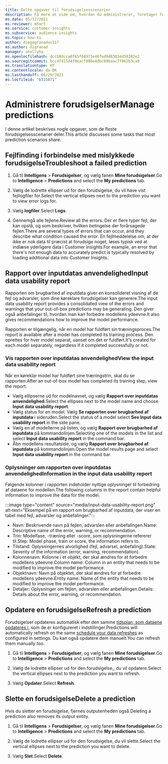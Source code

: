 ```yaml
---
title: Delte opgaver til forudsigelsesscenarier
description: Få mere at vide om, hvordan du administrerer, foretager fejlfinding og finjusterer forudsigelser.
ms.date: 05/17/2021
ms.reviewer: mhart
ms.service: customer-insights
ms.subservice: audience-insights
ms.topic: how-to
author: diegogranados117
ms.author: digranad
manager: shellyha
ms.openlocfilehash: dccb8dcca8f65f64973e46fed9d83034d58282e2
ms.sourcegitcommit: bcc47d15d4f0eacf008e4dbc09baac7f062b3ca8
ms.translationtype: HT
ms.contentlocale: da-DK
ms.lasthandoff: 06/29/2021
ms.locfileid: "6315871"
---
```

# <a name="manage-predictions"></a><span data-ttu-id="663b9-103">Administrere forudsigelser</span><span class="sxs-lookup"><span data-stu-id="663b9-103">Manage predictions</span></span>

<span data-ttu-id="663b9-104">I denne artikel beskrives nogle opgaver, som de fleste forudsigelsesscenarier deler.</span><span class="sxs-lookup"><span data-stu-id="663b9-104">This article discusses some tasks that most prediction scenarios share.</span></span>

## <a name="troubleshoot-a-failed-prediction"></a><span data-ttu-id="663b9-105">Fejlfinding i forbindelse med mislykkede forudsigelse</span><span class="sxs-lookup"><span data-stu-id="663b9-105">Troubleshoot a failed prediction</span></span>

1. <span data-ttu-id="663b9-106">Gå til **Intelligens** > **Forudsigelser**, og vælg fanen **Mine forudsigelser**.</span><span class="sxs-lookup"><span data-stu-id="663b9-106">Go to **Intelligence** > **Predictions** and select the **My predictions** tab.</span></span>

1. <span data-ttu-id="663b9-107">Vælg de lodrette ellipser ud for den forudsigelse, du vil have vist fejllogfiler for.</span><span class="sxs-lookup"><span data-stu-id="663b9-107">Select the vertical ellipses next to the prediction you want to view error logs for.</span></span>

1. <span data-ttu-id="663b9-108">Vælg **logfiler**.</span><span class="sxs-lookup"><span data-stu-id="663b9-108">Select **Logs**.</span></span>

1. <span data-ttu-id="663b9-109">Gennemgå alle fejlene.</span><span class="sxs-lookup"><span data-stu-id="663b9-109">Review all the errors.</span></span> <span data-ttu-id="663b9-110">Der er flere typer fejl, der kan opstå, og som beskriver, hvilken betingelse der forårsagede fejlen.</span><span class="sxs-lookup"><span data-stu-id="663b9-110">There are several types of errors that can occur, and they describe what condition caused the error.</span></span> <span data-ttu-id="663b9-111">En fejlmeddelelse om, at der ikke er nok data til præcist at forudsige noget, løses typisk ved at indlæse yderligere data i Customer Insights.</span><span class="sxs-lookup"><span data-stu-id="663b9-111">For example, an error that there's not enough data to accurately predict is typically resolved by loading additional data into Customer Insights.</span></span>

## <a name="input-data-usability-report"></a><span data-ttu-id="663b9-112">Rapport over inputdatas anvendelighed</span><span class="sxs-lookup"><span data-stu-id="663b9-112">Input data usability report</span></span>

<span data-ttu-id="663b9-113">Rapporten om brugbarhed af inputdata giver en konsolideret visning af de fejl og advarsler, som dine køreklare forudsigelser kan generere.</span><span class="sxs-lookup"><span data-stu-id="663b9-113">The input data usability report provides a consolidated view of the errors and warnings that your out-of-box predictions may be generating.</span></span> <span data-ttu-id="663b9-114">Den giver også anbefalinger til, hvordan man kan forbedre modellens ydeevne.</span><span class="sxs-lookup"><span data-stu-id="663b9-114">It also gives recommendations how to improve the model performance.</span></span>

<span data-ttu-id="663b9-115">Rapporten er tilgængelig, når en model har fuldført sin træningsproces.</span><span class="sxs-lookup"><span data-stu-id="663b9-115">The report is available after a model has completed its training process.</span></span> <span data-ttu-id="663b9-116">Den oprettes for hver model separat, uanset om det er fuldført.</span><span class="sxs-lookup"><span data-stu-id="663b9-116">It's created for each model separately, regardless if it completed successfully or not.</span></span>

### <a name="view-the-input-data-usability-report"></a><span data-ttu-id="663b9-117">Vis rapporten over inputdatas anvendelighed</span><span class="sxs-lookup"><span data-stu-id="663b9-117">View the input data usability report</span></span>

<span data-ttu-id="663b9-118">Når en køreklar model har fuldført sine træningstrin, skal du se rapporten:</span><span class="sxs-lookup"><span data-stu-id="663b9-118">After an out-of-box model has completed its training step, view the report:</span></span>
- <span data-ttu-id="663b9-119">Vælg ellipserne ud for modelnavnet, og vælg **Rapport over inputdatas anvendelighed**.</span><span class="sxs-lookup"><span data-stu-id="663b9-119">Select the ellipses next to the model name and choose **Input data usability report**.</span></span>
- <span data-ttu-id="663b9-120">Vælg status for en model. Vælg **Se rapporten over brugbarhed af inputdata** i sideruden.</span><span class="sxs-lookup"><span data-stu-id="663b9-120">Select the status of a model select **See Input data usability report** in the side pane.</span></span>
- <span data-ttu-id="663b9-121">Vælg en af modellerne på listen, og vælg **Rapport over brugbarhed af inputdata** på kommandolinjen.</span><span class="sxs-lookup"><span data-stu-id="663b9-121">Selecting one of the models in the list and select **Input data usability report** in the command bar.</span></span>
- <span data-ttu-id="663b9-122">Åbn modellens resultatside, og vælg **Rapport over brugbarhed af inputdata** på kommandolinjen.</span><span class="sxs-lookup"><span data-stu-id="663b9-122">Open the model results page and select **Input data usability report** in the command bar.</span></span>

### <a name="information-in-the-input-data-usability-report"></a><span data-ttu-id="663b9-123">Oplysninger om rapporten over inputdatas anvendelighed</span><span class="sxs-lookup"><span data-stu-id="663b9-123">Information in the input data usability report</span></span>

<span data-ttu-id="663b9-124">Følgende kolonner i rapporten indeholder nyttige oplysninger til forbedring af dataene for modellen.</span><span class="sxs-lookup"><span data-stu-id="663b9-124">The following columns in the report contain helpful information to improve the data for the model.</span></span>

:::image type="content" source="media/input-data-usability-report.png" alt-text="Eksempel på en rapport om brugbarhed af inputdata, der viser en tabel med fejl, advarsler og anbefalinger.":::

- <span data-ttu-id="663b9-126">Navn: Beskrivende navn på fejlen, advarslen eller anbefalingen.</span><span class="sxs-lookup"><span data-stu-id="663b9-126">Name: Descriptive name of the error, warning, or recommendation.</span></span>
- <span data-ttu-id="663b9-127">Trin: Modelfase, -træning eller -score, som oplysningerne refererer til.</span><span class="sxs-lookup"><span data-stu-id="663b9-127">Step: Model phase, train or score, the information refers to.</span></span>
- <span data-ttu-id="663b9-128">Tilstand: Oplysningernes alvorlighed (fejl, advarsel, anbefaling).</span><span class="sxs-lookup"><span data-stu-id="663b9-128">State: Severity of the information (error, warning, recommendation).</span></span>
- <span data-ttu-id="663b9-129">Kolonnenavn: Kolonne i et objekt, der skal ændres for at forbedre modellens ydeevne.</span><span class="sxs-lookup"><span data-stu-id="663b9-129">Column name: Column in an entity that needs to be modified to improve the model performance.</span></span>
- <span data-ttu-id="663b9-130">Objektnavn: Navn på objektet, der skal ændres for at forbedre modellens ydeevne.</span><span class="sxs-lookup"><span data-stu-id="663b9-130">Entity name: Name of the entity that needs to be modified to improve the model performance.</span></span>
- <span data-ttu-id="663b9-131">Detaljer: Oplysninger om fejlen, advarslen eller anbefalingen.</span><span class="sxs-lookup"><span data-stu-id="663b9-131">Details: Details about the error, warning, or recommendation.</span></span>

## <a name="refresh-a-prediction"></a><span data-ttu-id="663b9-132">Opdatere en forudsigelse</span><span class="sxs-lookup"><span data-stu-id="663b9-132">Refresh a prediction</span></span>

<span data-ttu-id="663b9-133">Forudsigelser opdateres automatisk efter den samme [tidsplan, som dataene opdateres i](system.md#schedule-tab), som de er konfigureret i indstillinger.</span><span class="sxs-lookup"><span data-stu-id="663b9-133">Predictions will automatically refresh on the same [schedule your data refreshes](system.md#schedule-tab) as configured in settings.</span></span> <span data-ttu-id="663b9-134">Du kan også opdatere dem manuelt.</span><span class="sxs-lookup"><span data-stu-id="663b9-134">You can refresh them manually too.</span></span>

1. <span data-ttu-id="663b9-135">Gå til **Intelligens** > **Forudsigelser**, og vælg fanen **Mine forudsigelser**.</span><span class="sxs-lookup"><span data-stu-id="663b9-135">Go to **Intelligence** > **Predictions** and select the **My predictions** tab.</span></span>

1. <span data-ttu-id="663b9-136">Vælg de lodrette ellipser ud for den forudsigelse,, du vil opdatere.</span><span class="sxs-lookup"><span data-stu-id="663b9-136">Select the vertical ellipses next to the prediction you want to refresh.</span></span>

1. <span data-ttu-id="663b9-137">Vælg **Opdater**.</span><span class="sxs-lookup"><span data-stu-id="663b9-137">Select **Refresh**.</span></span>

## <a name="delete-a-prediction"></a><span data-ttu-id="663b9-138">Slette en forudsigelse</span><span class="sxs-lookup"><span data-stu-id="663b9-138">Delete a prediction</span></span>

<span data-ttu-id="663b9-139">Hvis du sletter en forudsigelse, fjernes outputenheden også.</span><span class="sxs-lookup"><span data-stu-id="663b9-139">Deleting a prediction also removes its output entity.</span></span>

1. <span data-ttu-id="663b9-140">Gå til **Intelligens** > **Forudsigelser**, og vælg fanen **Mine forudsigelser**.</span><span class="sxs-lookup"><span data-stu-id="663b9-140">Go to **Intelligence** > **Predictions** and select the **My predictions** tab.</span></span>

1. <span data-ttu-id="663b9-141">Vælg de lodrette ellipser ud for den forudsigelse, du vil slette.</span><span class="sxs-lookup"><span data-stu-id="663b9-141">Select the vertical ellipses next to the prediction you want to delete.</span></span>

1. <span data-ttu-id="663b9-142">Vælg **Slet**.</span><span class="sxs-lookup"><span data-stu-id="663b9-142">Select **Delete**.</span></span>
